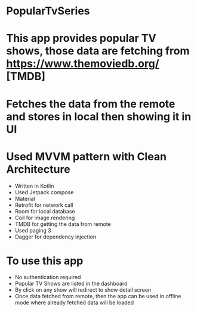 # PopularTvSeries

# This app provides popular TV shows, those data are fetching from https://www.themoviedb.org/ [TMDB]

# Fetches the data from the remote and stores in local then showing it in UI

# Used MVVM pattern with Clean Architecture

- Written in Kotlin
- Used Jetpack compose
- Material
- Retrofit for network call
- Room for local database
- Coil for image rendering
- TMDB for getting the data from remote
- Used paging 3
- Dagger for dependency injection

# To use this app
- No authentication required
- Popular TV Shows are listed in the dashboard
- By click on any show will redirect to show detail screen
- Once data fetched from remote, then the app can be used in offline mode where already fetched data will be loaded
